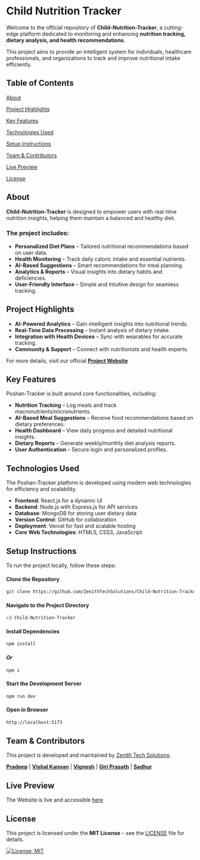 # Child Nutrition Tracker

Welcome to the official repository of **Child-Nutrition-Tracker**, a cutting-edge platform dedicated to monitoring and enhancing **nutrition tracking, dietary analysis, and health recommendations**.  

This project aims to provide an intelligent system for individuals, healthcare professionals, and organizations to track and improve nutritional intake efficiently.  

## Table of Contents  

 [About](#about)  

 [Project Highlights](#project-highlights)  

 [Key Features](#key-features)  

 [Technologies Used](#technologies-used)  

 [Setup Instructions](#setup-instructions)  

 [Team & Contributors](#team--contributors)  

 [Live Preview](#live-preview)  

 [License](#license)  

## About  

**Child-Nutrition-Tracker** is designed to empower users with real-time nutrition insights, helping them maintain a balanced and healthy diet.  

### The project includes:  

- **Personalized Diet Plans** – Tailored nutritional recommendations based on user data.  
- **Health Monitoring** – Track daily caloric intake and essential nutrients.  
- **AI-Based Suggestions** – Smart recommendations for meal planning.  
- **Analytics & Reports** – Visual insights into dietary habits and deficiencies.  
- **User-Friendly Interface** – Simple and intuitive design for seamless tracking.  

## Project Highlights

- **AI-Powered Analytics** – Gain intelligent insights into nutritional trends.  
- **Real-Time Data Processing** – Instant analysis of dietary intake.  
- **Integration with Health Devices** – Sync with wearables for accurate tracking.  
- **Community & Support** – Connect with nutritionists and health experts.  

For more details, visit our official **[Project Website](https://child-nutrition-tracker.vercel.app/)**  

## Key Features  

Poshan-Tracker is built around core functionalities, including:  

  - **Nutrition Tracking** – Log meals and track macronutrients/micronutrients.  
  - **AI-Based Meal Suggestions** – Receive food recommendations based on dietary preferences.  
  - **Health Dashboard** – View daily progress and detailed nutritional insights.  
  - **Dietary Reports** – Generate weekly/monthly diet analysis reports.  
  - **User Authentication** – Secure login and personalized profiles.  

## Technologies Used  

The Poshan-Tracker platform is developed using modern web technologies for efficiency and scalability.  

- **Frontend**: React.js for a dynamic UI  
- **Backend**: Node.js with Express.js for API services  
- **Database**: MongoDB for storing user dietary data  
- **Version Control**: GitHub for collaboration  
- **Deployment**: Vercel for fast and scalable hosting  
- **Core Web Technologies**: HTML5, CSS3, JavaScript  

## Setup Instructions  

To run the project locally, follow these steps:  

#### Clone the Repository  
```sh
git clone https://github.com/ZenithTechSolutions/Child-Nutrition-Tracker.git
```

#### Navigate to the Project Directory  
```sh
cd Child-Nutrition-Tracker
```

#### Install Dependencies  
```sh
npm install
```

#### *Or*  
```sh
npm i
```

#### Start the Development Server  
```sh
npm run dev
```

#### Open in Browser  
```sh
http://localhost:5173
```

## Team & Contributors  

This project is developed and maintained by [Zenith Tech Solutions](https://zenith-chi-six.vercel.app/):  

**[Pradeep](https://github.com/Pradeep5377)** | **[Vishal Kannan](https://github.com/VISHALKANNAN070)** | **[Vignesh](https://github.com/vickyy234)** | **[Giri Prasath](https://github.com/Giriprasath1726)** | **[Sadhur](https://github.com/Sadhurnithy)**   

## Live Preview  

The Website is live and accessible [here](https://child-nutrition-tracker.vercel.app/)

## License

This project is licensed under the **MIT License** – see the [LICENSE](LICENSE) file for details.  

[![License: MIT](https://img.shields.io/badge/License-MIT-yellow.svg)](https://opensource.org/licenses/MIT)